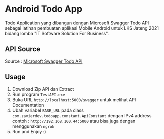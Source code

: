 # Android Todo App

Todo Application yang dibangun dengan Microsoft Swagger Todo API sebagai latihan pembuatan aplikasi Mobile Android untuk LKS Jateng 2021 bidang lomba "IT Software Solution For Business".

## API Source
Source : [Microsoft Swagger Todo API](https://drive.google.com/file/d/1VR7LUmq_QnEPFp0m5l2zG0ZZVdUKfQd7/view?usp=share_link)

## Usage
1. Download Zip API dan Extract
2. Run program `TestAPI.exe`
3. Buka URL `http://localhost:5000/swagger` untuk melihat API Documentation
4. Ubah variabel `BASE_URL` pada class `com.zavierdev.todoapp.constant.ApiConstant` dengan IPv4 address contoh : `http://192.168.100.44:5000` atau bisa juga dengan menggunakan `ngrok`
5. Run and Enjoy :)
